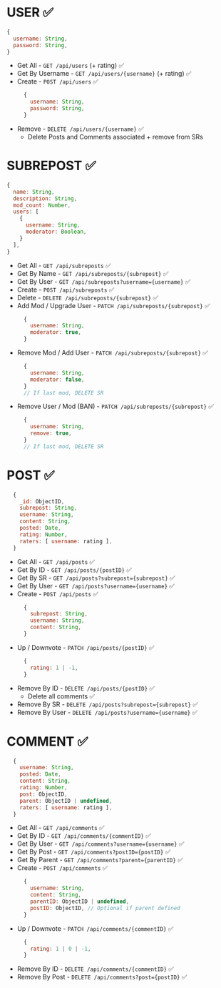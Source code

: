 # USER ✅
  ```js
  {
    username: String,
    password: String,
  }
  ```

  - Get All - `GET /api/users` (+ rating) ✅
  - Get By Username - `GET /api/users/{username}` (+ rating) ✅
  - Create - `POST /api/users` ✅
    ```js
      {
        username: String,
        password: String,
      }
    ```
  - Remove - `DELETE /api/users/{username}` ✅
    - Delete Posts and Comments associated + remove from SRs

# SUBREPOST ✅
  ```js
  {
    name: String,
    description: String,
    mod_count: Number,
    users: [
      {
        username: String,
        moderator: Boolean,
      }
    ],
  }
  ```

  - Get All - `GET /api/subreposts` ✅
  - Get By Name - `GET /api/subreposts/{subrepost}` ✅
  - Get By User - `GET /api/subreposts?username={username}` ✅
  - Create - `POST /api/subreposts` ✅
  - Delete - `DELETE /api/subreposts/{subrepost}` ✅
  - Add Mod / Upgrade User - `PATCH /api/subreposts/{subrepost}` ✅
    ```js
      {
        username: String,
        moderator: true,
      }
    ```
  - Remove Mod / Add User - `PATCH /api/subreposts/{subrepost}` ✅
    ```js
      {
        username: String,
        moderator: false,
      }
      // If last mod, DELETE SR
    ```
  - Remove User / Mod (BAN) - `PATCH /api/subreposts/{subrepost}` ✅
    ```js
      {
        username: String,
        remove: true,
      }
      // If last mod, DELETE SR
    ```

# POST ✅
  ```js
    {
      _id: ObjectID,
      subrepost: String,
      username: String,
      content: String,
      posted: Date,
      rating: Number,
      raters: [ username: rating ],
    }
  ```

  - Get All - `GET /api/posts` ✅
  - Get By ID - `GET /api/posts/{postID}` ✅
  - Get By SR - `GET /api/posts?subrepost={subrepost}` ✅
  - Get By User - `GET /api/posts?username={username}` ✅
  - Create - `POST /api/posts` ✅
    ```js
      {
        subrepost: String,
        username: String,
        content: String,
      }
    ```
  - Up / Downvote - `PATCH /api/posts/{postID}` ✅
    ```js
      {
        rating: 1 | -1,
      }
    ```
  - Remove By ID - `DELETE /api/posts/{postID}` ✅
    - Delete all comments ✅
  - Remove By SR - `DELETE /api/posts?subrepost={subrepost}` ✅
  - Remove By User - `DELETE /api/posts?username={username}` ✅

# COMMENT ✅
  ```js
    {
      username: String,
      posted: Date,
      content: String,
      rating: Number,
      post: ObjectID,
      parent: ObjectID | undefined,
      raters: [ username: rating ],
    }
  ```

  - Get All - `GET /api/comments` ✅
  - Get By ID - `GET /api/comments/{commentID}` ✅
  - Get By User - `GET /api/comments?username={username}` ✅
  - Get By Post - `GET /api/comments?postID={postID}` ✅
  - Get By Parent - `GET /api/comments?parent={parentID}` ✅
  - Create - `POST /api/comments` ✅
    ```js
      {
        username: String,
        content: String,
        parentID: ObjectID | undefined,
        postID: ObjectID, // Optional if parent defined
      }
    ```
  - Up / Downvote - `PATCH /api/comments/{commentID}` ✅
    ```js
      {
        rating: 1 | 0 | -1,
      }
    ```
  - Remove By ID - `DELETE /api/comments/{commentID}` ✅
  - Remove By Post -  `DELETE /api/comments?post={postID}` ✅